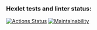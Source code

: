 ### Hexlet tests and linter status:
[![Actions Status](https://github.com/maym-mi/python-project-49/workflows/hexlet-check/badge.svg)](https://github.com/maym-mi/python-project-49/actions)
[![Maintainability](https://api.codeclimate.com/v1/badges/ddaf28c81787e9d4452f/maintainability)](https://codeclimate.com/github/maym-mi/python-project-49/maintainability)